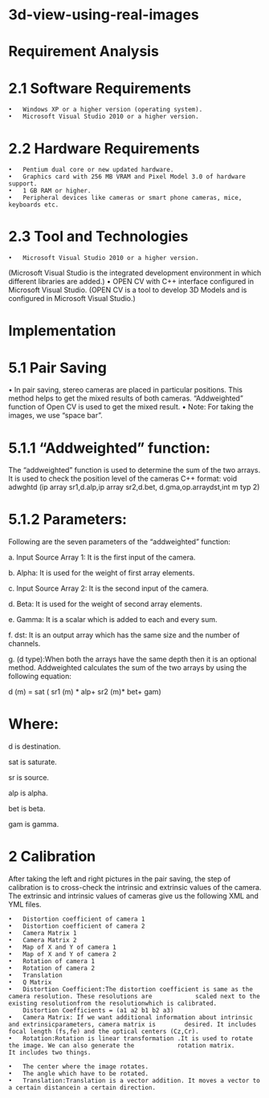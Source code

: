 ﻿# 3d-view-using-real-images
 # Requirement Analysis
 
# 2.1 Software Requirements
	•	Windows XP or a higher version (operating system).
	•	Microsoft Visual Studio 2010 or a higher version.
# 2.2 Hardware Requirements
	•	Pentium dual core or new updated hardware.
	•	Graphics card with 256 MB VRAM and Pixel Model 3.0 of hardware support.
	•	1 GB RAM or higher.
	•	Peripheral devices like cameras or smart phone cameras, mice, keyboards etc.
# 2.3 Tool and Technologies
	•	Microsoft Visual Studio 2010 or a higher version.
(Microsoft Visual Studio is the integrated development environment in which different libraries are added.)
	•	OPEN CV with C++ interface configured in Microsoft Visual Studio.
(OPEN CV is a tool to develop 3D Models and is configured in Microsoft Visual Studio.)

# Implementation 
# 5.1 Pair Saving
• In pair saving, stereo cameras are placed in particular positions. This method helps to get the mixed results of both cameras. “Addweighted” function of Open CV is used to get the mixed result. 
• Note: For taking the images, we use “space bar”.
# 5.1.1 “Addweighted” function:
The “addweighted” function is used to determine the sum of the two arrays. It is used to check the position level of the cameras C++ format: void adwghtd   (ip array sr1,d.alp,ip array sr2,d.bet, d.gma,op.arraydst,int m typ 2)
# 5.1.2 Parameters:
Following are the seven parameters of the “addweighted” function:

a. Input Source Array 1: It is the first input of the camera.

b. Alpha: It is used for the weight of first array elements.

c. Input Source Array 2: It is the second input of the camera.

d. Beta: It is used for the weight of second array elements.

e. Gamma: It is a scalar which is added to each and every sum.

f. dst: It is an output array which has the same size and the number of channels.

g. (d type):When both the arrays have the same depth then it is an optional method. Addweighted calculates the sum of the two arrays by using the following equation:

d (m) = sat ( sr1 (m) * alp+ sr2 (m)* bet+ gam)

# Where:
d is destination.

sat is saturate.

sr is source.

alp is alpha.

bet is beta.

gam is gamma.


# 2 Calibration
After taking the left and right pictures in the pair saving, the step of calibration is to cross-check the intrinsic and extrinsic values of the camera. The extrinsic and intrinsic values of cameras give us the following XML and YML files.

	•	Distortion coefficient of camera 1
	•	Distortion coefficient of camera 2
	•	Camera Matrix 1
	•	Camera Matrix 2
	•	Map of X and Y of camera 1
	•	Map of X and Y of camera 2
	•	Rotation of camera 1
	•	Rotation of camera 2
	•	Translation
	•	Q Matrix
	•	Distortion Coefficient:The distortion coefficient is same as the camera resolution. These resolutions are	         scaled next to the existing resolutionfrom the resolutionwhich is calibrated. 
		Distortion Coefficients = (a1 a2 b1 b2 a3)
	•	Camera Matrix: If we want additional information about intrinsic and extrinsicparameters, camera matrix is		  desired. It includes focal length (fs,fe) and the optical centers (Cz,Cr).
	•	Rotation:Rotation is linear transformation .It is used to rotate the image. We can also generate the 			rotation matrix. 
	It includes two things.
	
	•	The center where the image rotates.
	•	The angle which have to be rotated. 
	•	Translation:Translation is a vector addition. It moves a vector to a certain distancein a certain direction.



